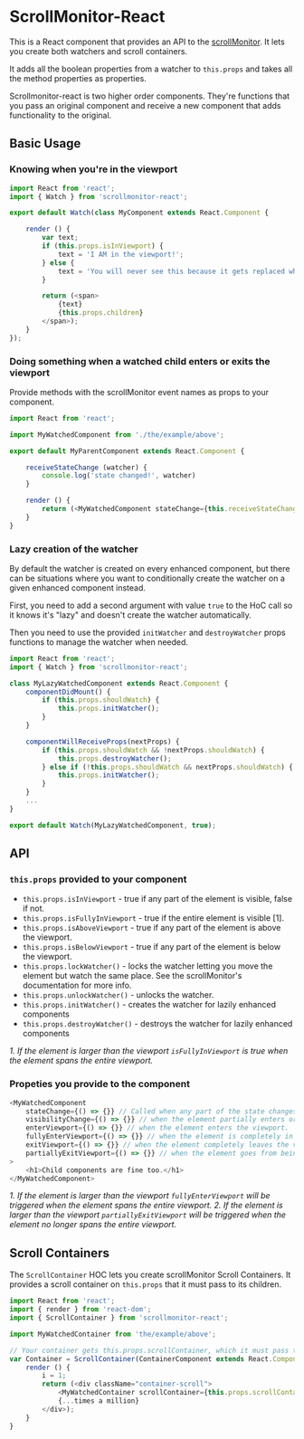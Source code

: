# ScrollMonitor-React

This is a React component that provides an API to the [scrollMonitor](https://github.com/stutrek/scrollMonitor). It lets you create both watchers and scroll containers.

It adds all the boolean properties from a watcher to `this.props` and takes all the method properties as properties.

Scrollmonitor-react is two higher order components. They're functions that you pass an original component and receive a new component that adds functionality to the original.

## Basic Usage

### Knowing when you're in the viewport
```javascript
import React from 'react';
import { Watch } from 'scrollmonitor-react';

export default Watch(class MyComponent extends React.Component {

	render () {
		var text;
		if (this.props.isInViewport) {
			text = 'I AM in the viewport!';
		} else {
			text = 'You will never see this because it gets replaced when it enters the viewport.'
		}

		return (<span>
			{text}
			{this.props.children}
		</span>);
	}
});
```
### Doing something when a watched child enters or exits the viewport

Provide methods with the scrollMonitor event names as props to your component.

```javascript
import React from 'react';

import MyWatchedComponent from './the/example/above';

export default MyParentComponent extends React.Component {

	receiveStateChange (watcher) {
		console.log('state changed!', watcher)
	}

	render () {
		return (<MyWatchedComponent stateChange={this.receiveStateChange} />)
	}
}
```

### Lazy creation of the watcher

By default the watcher is created on every enhanced component, but there can be situations where you want to conditionally create the watcher on a given enhanced component instead.

First, you need to add a second argument with value `true` to the HoC call so it knows it's "lazy" and doesn't create the watcher automatically.

Then you need to use the provided `initWatcher` and `destroyWatcher` props functions to manage the watcher when needed.

```javascript
import React from 'react';
import { Watch } from 'scrollmonitor-react';

class MyLazyWatchedComponent extends React.Component {
	componentDidMount() {
		if (this.props.shouldWatch) {
			this.props.initWatcher();
		}
	}

	componentWillReceiveProps(nextProps) {
		if (this.props.shouldWatch && !nextProps.shouldWatch) {
			this.props.destroyWatcher();
		} else if (!this.props.shouldWatch && nextProps.shouldWatch) {
			this.props.initWatcher();
		}
	}
	...
}

export default Watch(MyLazyWatchedComponent, true);
```

## API

### `this.props` provided to your component

* `this.props.isInViewport` - true if any part of the element is visible, false if not.
* `this.props.isFullyInViewport` - true if the entire element is visible [1].
* `this.props.isAboveViewport` - true if any part of the element is above the viewport.
* `this.props.isBelowViewport` - true if any part of the element is below the viewport.
* `this.props.lockWatcher()` - locks the watcher letting you move the element but watch the same place. See the scrollMonitor's documentation for more info.
* `this.props.unlockWatcher()` - unlocks the watcher.
* `this.props.initWatcher()` - creates the watcher for lazily enhanced components
* `this.props.destroyWatcher()` - destroys the watcher for lazily enhanced components

_1. If the element is larger than the viewport `isFullyInViewport` is true when the element spans the entire viewport._

### Propeties you provide to the component

```javascript
<MyWatchedComponent
	stateChange={() => {}} // Called when any part of the state changes.
	visibilityChange={() => {}} // when the element partially enters or fully exits the viewport.
	enterViewport={() => {}} // when the element enters the viewport.
	fullyEnterViewport={() => {}} // when the element is completely in the viewport [1].
	exitViewport={() => {}} // when the element completely leaves the viewport.
	partiallyExitViewport={() => {}} // when the element goes from being fully in the viewport to only partially [2]
>
	<h1>Child components are fine too.</h1>
</MyWatchedComponent>
```

_1. If the element is larger than the viewport `fullyEnterViewport` will be triggered when the element spans the entire viewport._
_2. If the element is larger than the viewport `partiallyExitViewport` will be triggered when the element no longer spans the entire viewport._

## Scroll Containers

The `ScrollContainer` HOC lets you create scrollMonitor Scroll Containers. It provides a scroll container on `this.props` that it must pass to its children.

```javascript
import React from 'react';
import { render } from 'react-dom';
import { ScrollContainer } from 'scrollmonitor-react';

import MyWatchedContainer from 'the/example/above';

// Your container gets this.props.scrollContainer, which it must pass to the child components.
var Container = ScrollContainer(ContainerComponent extends React.Component {
	render () {
		i = 1;
		return (<div className="container-scroll">
			<MyWatchedContainer scrollContainer={this.props.scrollContainer}>{i++}</MyWatchedContainer>
			{...times a million}
		</div>);
	}
}
```


